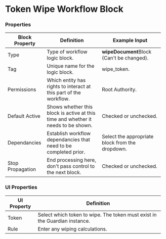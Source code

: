 # Token Wipe Workflow Block

### Properties

| Block Property   | Definition                                                                        | Example Input                                   |
| ---------------- | --------------------------------------------------------------------------------- | ----------------------------------------------- |
| Type             | Type of workflow logic block.                                                     | **wipeDocument**Block (Can't be changed).       |
| Tag              | Unique name for the logic block.                                                  | wipe\_token.                                    |
| Permissions      | Which entity has rights to interact at this part of the workflow.                 | Root Authority.                                 |
| Default Active   | Shows whether this block is active at this time and whether it needs to be shown. | Checked or unchecked.                           |
| Dependancies     | Establish workflow dependancies that need to be completed prior.                  | Select the appropriate block from the dropdown. |
| Stop Propagation | End processing here, don't pass control to the next block.                        | Checked or unchecked.                           |

### UI Properties

| UI Property | Definition                                                                 |
| ----------- | -------------------------------------------------------------------------- |
| Token       | Select which token to wipe. The token must exist in the Guardian instance. |
| Rule        | Enter any wiping calculations.                                             |
